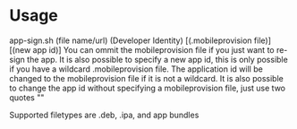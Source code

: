 Usage
======
app-sign.sh (file name/url) (Developer Identity) [(.mobileprovision file)] [(new app id)]
You can ommit the mobileprovision file if you just want to re-sign the app.
It is also possible to specify a new app id, this is only possible if you have a wildcard .mobileprovision file.
The application id will be changed to the mobileprovision file if it is not a wildcard.
It is also possible to change the app id without specifying a mobileprovision file, just use two quotes ""

Supported filetypes are .deb, .ipa, and app bundles